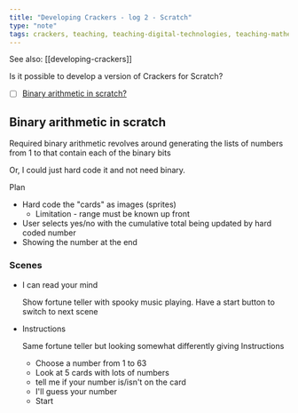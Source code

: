 ```yaml
---
title: "Developing Crackers - log 2 - Scratch"
type: "note"
tags: crackers, teaching, teaching-digital-technologies, teaching-mathematics
---
```


See also: [[developing-crackers]]

Is it possible to develop a version of Crackers for Scratch? 

- [ ] [Binary arithmetic in scratch?](#binary-arithmetic-in-scratch)


## Binary arithmetic in scratch

Required binary arithmetic revolves around generating the lists of numbers from 1 to that contain each of the binary bits

Or, I could just hard code it and not need binary.

Plan 

- Hard code the "cards" as images (sprites)
  - Limitation - range must be known up front
- User selects yes/no with the cumulative total being updated by hard coded number
- Showing the number at the end


### Scenes

- I can read your mind

    Show fortune teller with spooky music playing. Have a start button to switch to next scene

- Instructions

    Same fortune teller but looking somewhat differently giving Instructions

    - Choose a number from 1 to 63 
    - Look at 5 cards with lots of numbers
    - tell me if your number is/isn't on the card
    - I'll guess your number
    - Start
